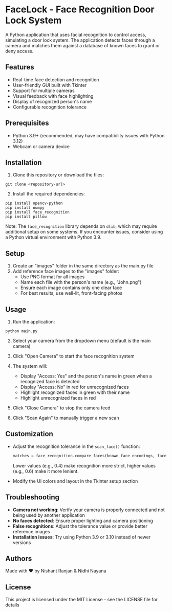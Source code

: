 # FaceLock - Face Recognition Door Lock System

A Python application that uses facial recognition to control access, simulating a door lock system. The application detects faces through a camera and matches them against a database of known faces to grant or deny access.

## Features

- Real-time face detection and recognition
- User-friendly GUI built with Tkinter
- Support for multiple cameras
- Visual feedback with face highlighting
- Display of recognized person's name
- Configurable recognition tolerance

## Prerequisites

- Python 3.9+ (recommended, may have compatibility issues with Python 3.12)
- Webcam or camera device

## Installation

1. Clone this repository or download the files:
```
git clone <repository-url>
```

2. Install the required dependencies:
```
pip install opencv-python
pip install numpy
pip install face_recognition
pip install pillow
```

Note: The `face_recognition` library depends on `dlib`, which may require additional setup on some systems. If you encounter issues, consider using a Python virtual environment with Python 3.9.

## Setup

1. Create an "images" folder in the same directory as the main.py file
2. Add reference face images to the "images" folder:
   - Use PNG format for all images
   - Name each file with the person's name (e.g., "John.png")
   - Ensure each image contains only one clear face
   - For best results, use well-lit, front-facing photos

## Usage

1. Run the application:
```
python main.py
```

2. Select your camera from the dropdown menu (default is the main camera)

3. Click "Open Camera" to start the face recognition system

4. The system will:
   - Display "Access: Yes" and the person's name in green when a recognized face is detected
   - Display "Access: No" in red for unrecognized faces
   - Highlight recognized faces in green with their name
   - Highlight unrecognized faces in red

5. Click "Close Camera" to stop the camera feed

6. Click "Scan Again" to manually trigger a new scan

## Customization

- Adjust the recognition tolerance in the `scan_face()` function:
  ```python
  matches = face_recognition.compare_faces(known_face_encodings, face_encoding, tolerance=0.5)
  ```
  Lower values (e.g., 0.4) make recognition more strict, higher values (e.g., 0.6) make it more lenient.

- Modify the UI colors and layout in the Tkinter setup section

## Troubleshooting

- **Camera not working**: Verify your camera is properly connected and not being used by another application
- **No faces detected**: Ensure proper lighting and camera positioning
- **False recognitions**: Adjust the tolerance value or provide better reference images
- **Installation issues**: Try using Python 3.9 or 3.10 instead of newer versions

## Authors

Made with ❤️ by Nishant Ranjan & Nidhi Nayana

## License

This project is licensed under the MIT License - see the LICENSE file for details
